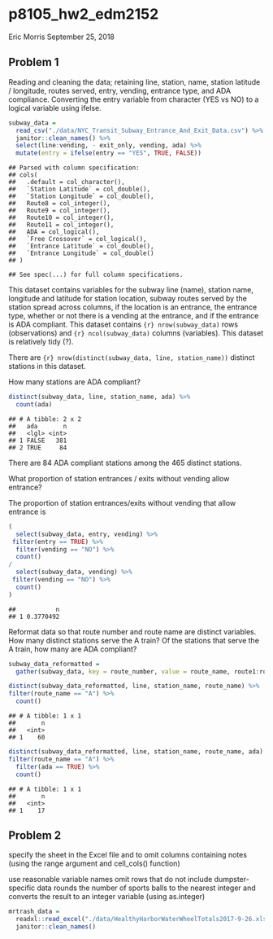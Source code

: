 p8105\_hw2\_edm2152
================
Eric Morris
September 25, 2018

Problem 1
---------

Reading and cleaning the data; retaining line, station, name, station latitude / longitude, routes served, entry, vending, entrance type, and ADA compliance. Converting the entry variable from character (YES vs NO) to a logical variable using ifelse.

``` r
subway_data = 
  read_csv("./data/NYC_Transit_Subway_Entrance_And_Exit_Data.csv") %>% 
  janitor::clean_names() %>% 
  select(line:vending, - exit_only, vending, ada) %>% 
  mutate(entry = ifelse(entry == "YES", TRUE, FALSE))
```

    ## Parsed with column specification:
    ## cols(
    ##   .default = col_character(),
    ##   `Station Latitude` = col_double(),
    ##   `Station Longitude` = col_double(),
    ##   Route8 = col_integer(),
    ##   Route9 = col_integer(),
    ##   Route10 = col_integer(),
    ##   Route11 = col_integer(),
    ##   ADA = col_logical(),
    ##   `Free Crossover` = col_logical(),
    ##   `Entrance Latitude` = col_double(),
    ##   `Entrance Longitude` = col_double()
    ## )

    ## See spec(...) for full column specifications.

This dataset contains variables for the subway line (name), station name, longitude and latitude for station location, subway routes served by the station spread across columns, if the location is an entrance, the entrance type, whether or not there is a vending at the entrance, and if the entrance is ADA compliant. This dataset contains `{r} nrow(subway_data)` rows (observations) and `{r} ncol(subway_data)` columns (variables). This dataset is relatively tidy (?).

There are `{r} nrow(distinct(subway_data, line, station_name))` distinct stations in this dataset.

How many stations are ADA compliant?

``` r
distinct(subway_data, line, station_name, ada) %>% 
  count(ada)
```

    ## # A tibble: 2 x 2
    ##   ada       n
    ##   <lgl> <int>
    ## 1 FALSE   381
    ## 2 TRUE     84

There are 84 ADA compliant stations among the 465 distinct stations.

What proportion of station entrances / exits without vending allow entrance?

The proportion of station entrances/exits without vending that allow entrance is

``` r
(
  select(subway_data, entry, vending) %>% 
 filter(entry == TRUE) %>% 
  filter(vending == "NO") %>% 
  count()
/
  select(subway_data, vending) %>% 
 filter(vending == "NO") %>% 
  count()
)
```

    ##           n
    ## 1 0.3770492

Reformat data so that route number and route name are distinct variables. How many distinct stations serve the A train? Of the stations that serve the A train, how many are ADA compliant?

``` r
subway_data_reformatted = 
  gather(subway_data, key = route_number, value = route_name, route1:route11)
```

``` r
distinct(subway_data_reformatted, line, station_name, route_name) %>% 
filter(route_name == "A") %>% 
  count()
```

    ## # A tibble: 1 x 1
    ##       n
    ##   <int>
    ## 1    60

``` r
distinct(subway_data_reformatted, line, station_name, route_name, ada) %>% 
filter(route_name == "A") %>% 
  filter(ada == TRUE) %>% 
  count()
```

    ## # A tibble: 1 x 1
    ##       n
    ##   <int>
    ## 1    17

Problem 2
---------

specify the sheet in the Excel file and to omit columns containing notes (using the range argument and cell\_cols() function)

use reasonable variable names omit rows that do not include dumpster-specific data rounds the number of sports balls to the nearest integer and converts the result to an integer variable (using as.integer)

``` r
mrtrash_data = 
  readxl::read_excel("./data/HealthyHarborWaterWheelTotals2017-9-26.xlsx", sheet = "Mr. Trash Wheel", range = "A2:N258") %>% 
  janitor::clean_names()
```
